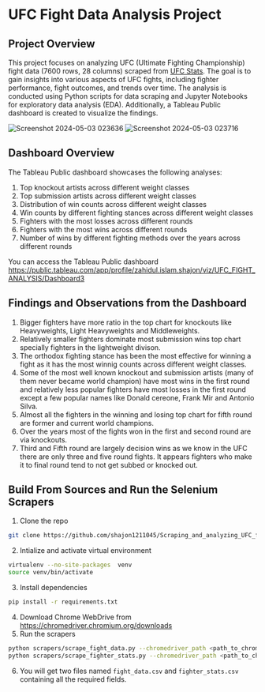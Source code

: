 # UFC Fight Data Analysis Project

## Project Overview
This project focuses on analyzing UFC (Ultimate Fighting Championship) fight data (7600 rows, 28 columns) scraped from [UFC Stats](http://www.ufcstats.com/statistics/events/completed?page=all). The goal is to gain insights into various aspects of UFC fights, including fighter performance, fight outcomes, and trends over time. The analysis is conducted using Python scripts for data scraping and Jupyter Notebooks for exploratory data analysis (EDA). Additionally, a Tableau Public dashboard is created to visualize the findings.

![Screenshot 2024-05-03 023636](https://github.com/shajon1211045/Scraping_and_analyzing_UFC_fight_data/assets/59179489/862311e2-d35d-42b4-a91f-4b052ac78a58)
![Screenshot 2024-05-03 023716](https://github.com/shajon1211045/Scraping_and_analyzing_UFC_fight_data/assets/59179489/13d612d4-990e-41de-be11-257847095c1a)

## Dashboard Overview
The Tableau Public dashboard showcases the following analyses:
1. Top knockout artists across different weight classes
2. Top submission artists across different weight classes
3. Distribution of win counts across different weight classes
4. Win counts by different fighting stances across different weight classes
5. Fighters with the most losses across different rounds
6. Fighters with the most wins across different rounds
7. Number of wins by different fighting methods over the years across different rounds

You can access the Tableau Public dashboard https://public.tableau.com/app/profile/zahidul.islam.shajon/viz/UFC_FIGHT_ANALYSIS/Dashboard3

## Findings and Observations from the Dashboard
1. Bigger fighters have more ratio in the top chart for knockouts like Heavyweights, Light Heavyweights and Middleweights.
2. Relatively smaller fighters dominate most submission wins top chart specially fighters in the lightweight divison.
3. The orthodox fighting stance has been the most effective for winning a fight as it has the most winnig counts across different weight classes.
5. Some of the most well known knockout and submission artists (many of them never became world champion) have most wins in the first round and relatively less popular fighters have most losses in the first round except a few popular names like Donald cereone, Frank Mir and Antonio Silva.
6. Almost all the fighters in the winning and losing top chart for fifth round are former and current world champions.
7. Over the years most of the fights won in the first and second round are via knockouts.
8. Third and Fifth round are largely decision wins as we know in the UFC there are only three and five round fights. It appears fighters who make it to final round tend to not get subbed or knocked out.  

## Build From Sources and Run the Selenium Scrapers
1. Clone the repo
```bash
git clone https://github.com/shajon1211045/Scraping_and_analyzing_UFC_fight_data.git
```
2. Intialize and activate virtual environment
```bash
virtualenv --no-site-packages  venv
source venv/bin/activate
```
3. Install dependencies
```bash
pip install -r requirements.txt
```
4. Download Chrome WebDrive from https://chromedriver.chromium.org/downloads 
5. Run the scrapers
```bash
python scrapers/scrape_fight_data.py --chromedriver_path <path_to_chromedriver>
python scrapers/scrape_fighter_stats.py --chromedriver_path <path_to_chromedriver>
```
6. You will get two files named `fight_data.csv` and `fighter_stats.csv` containing all the required fields. 

